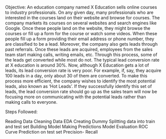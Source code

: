 Objective: An education company named X Education sells online courses to industry professionals.
On any given day, many professionals who are interested in the courses land on their website and browse for courses.
The company markets its courses on several websites and search engines like Google.
Once these people land on the website, they might browse the courses or fill up a form for the course or watch some videos.
When these people fill up a form providing their email address or phone number, they are classified to be a lead.
Moreover, the company also gets leads through past referrals. 
Once these leads are acquired, employees from the sales team start making calls, writing emails, etc. 
Through this process, some of the leads get converted while most do not. 
The typical lead conversion rate at X education is around 30%. Now, although X Education gets a lot of leads, 
its lead conversion rate is very poor. For example, if, say, they acquire 100 leads in a day, 
only about 30 of them are converted. To make this process more efficient, the company wishes to identify the most 
potential leads, also known as ‘Hot Leads’. If they successfully identify this set of leads, the lead conversion rate 
should go up as the sales team will now be focusing more on communicating with the potential leads rather than making 
calls to everyone.

Steps Followed:

Reading Data Cleaning Data EDA Creating Dummy Splitting data into train and test set Building Model Making Predictions
Model Evaluation ROC Curve Prediction on test set Precision- Recall

